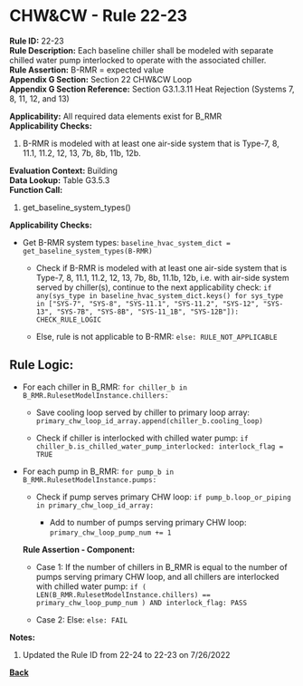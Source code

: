 
# CHW&CW - Rule 22-23  

**Rule ID:** 22-23  
**Rule Description:** Each baseline chiller shall be modeled with separate chilled water pump interlocked to operate with the associated chiller.  
**Rule Assertion:** B-RMR = expected value  
**Appendix G Section:** Section 22 CHW&CW Loop  
**Appendix G Section Reference:** Section G3.1.3.11 Heat Rejection (Systems 7, 8, 11, 12, and 13)  

**Applicability:** All required data elements exist for B_RMR  
**Applicability Checks:**  

1. B-RMR is modeled with at least one air-side system that is Type-7, 8, 11.1, 11.2, 12, 13, 7b, 8b, 11b, 12b.

**Evaluation Context:** Building  
**Data Lookup:** Table G3.5.3  
**Function Call:**  

1. get_baseline_system_types()

**Applicability Checks:**  

- Get B-RMR system types: `baseline_hvac_system_dict = get_baseline_system_types(B-RMR)`

  - Check if B-RMR is modeled with at least one air-side system that is Type-7, 8, 11.1, 11.2, 12, 13, 7b, 8b, 11.1b, 12b, i.e. with air-side system served by chiller(s), continue to the next applicability check: `if any(sys_type in baseline_hvac_system_dict.keys() for sys_type in ["SYS-7", "SYS-8", "SYS-11.1", "SYS-11.2", "SYS-12", "SYS-13", "SYS-7B", "SYS-8B", "SYS-11_1B", "SYS-12B"]): CHECK_RULE_LOGIC`

  - Else, rule is not applicable to B-RMR: `else: RULE_NOT_APPLICABLE`

## Rule Logic:

- For each chiller in B_RMR: `for chiller_b in B_RMR.RulesetModelInstance.chillers:`

  - Save cooling loop served by chiller to primary loop array: `primary_chw_loop_id_array.append(chiller_b.cooling_loop)`

  - Check if chiller is interlocked with chilled water pump: `if chiller_b.is_chilled_water_pump_interlocked: interlock_flag = TRUE`

- For each pump in B_RMR: `for pump_b in B_RMR.RulesetModelInstance.pumps:`

  - Check if pump serves primary CHW loop: `if pump_b.loop_or_piping in primary_chw_loop_id_array:`

    - Add to number of pumps serving primary CHW loop: `primary_chw_loop_pump_num += 1`

  **Rule Assertion - Component:**

  - Case 1: If the number of chillers in B_RMR is equal to the number of pumps serving primary CHW loop, and all chillers are interlocked with chilled water pump: `if ( LEN(B_RMR.RulesetModelInstance.chillers) == primary_chw_loop_pump_num ) AND interlock_flag: PASS`

  - Case 2: Else: `else: FAIL`

**Notes:**

1. Updated the Rule ID from 22-24 to 22-23 on 7/26/2022

**[Back](../_toc.md)**
